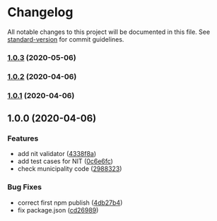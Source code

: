# Changelog

All notable changes to this project will be documented in this file. See [standard-version](https://github.com/conventional-changelog/standard-version) for commit guidelines.

### [1.0.3](https://github.com/jonathanpalma/sivar-utils/compare/v1.0.2...v1.0.3) (2020-05-06)

### [1.0.2](https://github.com/jonathanpalma/sivar-utils/compare/v1.0.1...v1.0.2) (2020-04-06)

### [1.0.1](https://github.com/jonathanpalma/sivar-utils/compare/v1.0.0...v1.0.1) (2020-04-06)

## 1.0.0 (2020-04-06)

### Features

- add nit validator ([4338f8a](https://github.com/jonathanpalma/sivar-utils/commit/4338f8aae57c29abc3cd157c252b23e451c9e3a5))
- add test cases for NIT ([0c6e6fc](https://github.com/jonathanpalma/sivar-utils/commit/0c6e6fc58edaf6ee0df251e1c363304a864ee727))
- check municipality code ([2988323](https://github.com/jonathanpalma/sivar-utils/commit/29883235fa5f18a4a12b68fc595e2ed5c8a05ca0))

### Bug Fixes

- correct first npm publish ([4db27b4](https://github.com/jonathanpalma/sivar-utils/commit/4db27b43e761c7f4427895e67688cb675b30cab3))
- fix package.json ([cd26989](https://github.com/jonathanpalma/sivar-utils/commit/cd26989b6c0541911fcfc0951c6b19741fade4c5))
